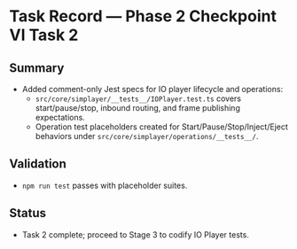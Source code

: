 # Task Record — Phase 2 Checkpoint VI Task 2

## Summary
- Added comment-only Jest specs for IO player lifecycle and operations:
  - `src/core/simplayer/__tests__/IOPlayer.test.ts` covers start/pause/stop, inbound routing, and frame publishing expectations.
  - Operation test placeholders created for Start/Pause/Stop/Inject/Eject behaviors under `src/core/simplayer/operations/__tests__/`.

## Validation
- `npm run test` passes with placeholder suites.

## Status
- Task 2 complete; proceed to Stage 3 to codify IO Player tests.
